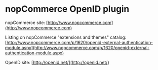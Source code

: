 ﻿nopCommerce OpenID plugin
===========

nopCommerce site: [http://www.nopcommerce.com](http://www.nopcommerce.com)

Listing on nopCommerce "extensions and themes" catalog: [http://www.nopcommerce.com/p/1620/openid-external-authentication-module.aspx](http://www.nopcommerce.com/p/1620/openid-external-authentication-module.aspx)

OpenID site: [http://openid.net/](http://openid.net/)
